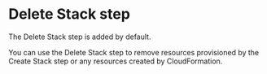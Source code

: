 # Delete Stack step

The Delete Stack step is added by default.

You can use the Delete Stack step to remove resources provisioned by the Create Stack step or any resources created by CloudFormation.
